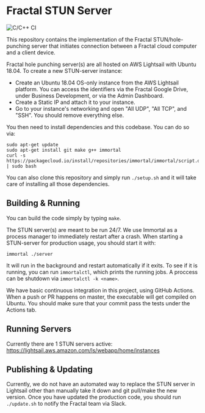 # Fractal STUN Server

![C/C++ CI](https://github.com/fractalcomputers/STUN-server/workflows/C/C++%20CI/badge.svg)

This repository contains the implementation of the Fractal STUN/hole-punching server that initiates connection between a Fractal cloud computer and a client device.

Fractal hole punching server(s) are all hosted on AWS Lightsail with Ubuntu 18.04. To create a new STUN-server instance:

- Create an Ubuntu 18.04 OS-only instance from the AWS Lightsail platform. You can access the identifiers via the Fractal Google Drive, under Business Development, or via the Admin Dashboard.
- Create a Static IP and attach it to your instance.
- Go to your instance's networking and open "All UDP", "All TCP", and "SSH". You should remove everything else.

You then need to install dependencies and this codebase. You can do so via:

```
sudo apt-get update
sudo apt-get install git make g++ immortal
curl -s https://packagecloud.io/install/repositories/immortal/immortal/script.deb.sh | sudo bash
```

You can also clone this repository and simply run `./setup.sh` and it will take care of installing all those dependencies.

## Building & Running

You can build the code simply by typing `make`. 

The STUN server(s) are meant to be run 24/7. We use Immortal as a process manager to immediately restart after a crash. When starting a STUN-server for production usage, you should start it with:

```
immortal ./server
```

It will run in the background and restart automatically if it exits. To see if it is running, you can run `immortalctl`, which prints the running jobs. A proccess can be shutdown via `immortalctl -k <name>`. 

We have basic continuous integration in this project, using GitHub Actions. When a push or PR happens on master, the executable will get compiled on Ubuntu. You should make sure that your commit pass the tests under the Actions tab.

## Running Servers

Currently there are 1 STUN servers active: https://lightsail.aws.amazon.com/ls/webapp/home/instances

## Publishing & Updating

Currently, we do not have an automated way to replace the STUN server in Lightsail other than manually take it down and git pull/make the new version. Once you have updated the production code, you should run `./update.sh` to notify the Fractal team via Slack.  
